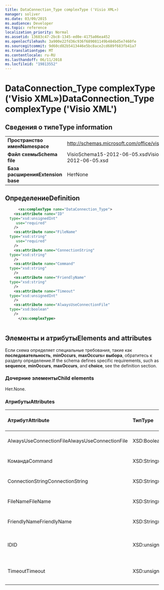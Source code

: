 ```yaml
---
title: DataConnection_Type complexType ('Visio XML»)
manager: soliver
ms.date: 03/09/2015
ms.audience: Developer
ms.topic: reference
localization_priority: Normal
ms.assetid: 13683c47-2bc8-1345-ed0e-4175a06ea452
ms.openlocfilehash: 3a900e22fd36c936f689081149b484bd5e7460fe
ms.sourcegitcommit: 9d60cd82b5413446e5bc8ace2cd689f683fb41a7
ms.translationtype: MT
ms.contentlocale: ru-RU
ms.lasthandoff: 06/11/2018
ms.locfileid: "19813552"
---
```

# <a name="dataconnectiontype-complextype-visio-xml"></a><span data-ttu-id="889eb-102">DataConnection_Type complexType ('Visio XML»)</span><span class="sxs-lookup"><span data-stu-id="889eb-102">DataConnection_Type complexType ('Visio XML')</span></span>

## <a name="type-information"></a><span data-ttu-id="889eb-103">Сведения о типе</span><span class="sxs-lookup"><span data-stu-id="889eb-103">Type information</span></span>

|||
|:-----|:-----|
|<span data-ttu-id="889eb-104">**Пространство имен**</span><span class="sxs-lookup"><span data-stu-id="889eb-104">**Namespace**</span></span> <br/> |http://schemas.microsoft.com/office/visio/2011/1/core  <br/> |
|<span data-ttu-id="889eb-105">**Файл схемы**</span><span class="sxs-lookup"><span data-stu-id="889eb-105">**Schema file**</span></span> <br/> |<span data-ttu-id="889eb-106">VisioSchema15-2012-06-05.xsd</span><span class="sxs-lookup"><span data-stu-id="889eb-106">VisioSchema15-2012-06-05.xsd</span></span>  <br/> |
|<span data-ttu-id="889eb-107">**База расширения**</span><span class="sxs-lookup"><span data-stu-id="889eb-107">**Extension base**</span></span> <br/> |<span data-ttu-id="889eb-108">Нет</span><span class="sxs-lookup"><span data-stu-id="889eb-108">None</span></span>  <br/> |
   
## <a name="definition"></a><span data-ttu-id="889eb-109">Определение</span><span class="sxs-lookup"><span data-stu-id="889eb-109">Definition</span></span>

```XML
      <xs:complexType name="DataConnection_Type">
    <xs:attribute name="ID"
  type="xsd:unsignedInt"
     use="required"
    />
    <xs:attribute name="FileName"
  type="xsd:string"
     use="required"
    />
    <xs:attribute name="ConnectionString"
  type="xsd:string"
    />
    <xs:attribute name="Command"
  type="xsd:string"
    />
    <xs:attribute name="FriendlyName"
  type="xsd:string"
    />
    <xs:attribute name="Timeout"
  type="xsd:unsignedInt"
    />
    <xs:attribute name="AlwaysUseConnectionFile"
  type="xsd:boolean"
    />
      </xs:complexType>
      
```

## <a name="elements-and-attributes"></a><span data-ttu-id="889eb-110">Элементы и атрибуты</span><span class="sxs-lookup"><span data-stu-id="889eb-110">Elements and attributes</span></span>

<span data-ttu-id="889eb-111">Если схема определяет специальные требования, такие как **последовательность**, **minOccurs**, **maxOccurs**и **выбора**, обратитесь к разделу определение.</span><span class="sxs-lookup"><span data-stu-id="889eb-111">If the schema defines specific requirements, such as **sequence**, **minOccurs**, **maxOccurs**, and **choice**, see the definition section.</span></span> 
  
### <a name="child-elements"></a><span data-ttu-id="889eb-112">Дочерние элементы</span><span class="sxs-lookup"><span data-stu-id="889eb-112">Child elements</span></span>

<span data-ttu-id="889eb-113">Нет.</span><span class="sxs-lookup"><span data-stu-id="889eb-113">None.</span></span>
  
### <a name="attributes"></a><span data-ttu-id="889eb-114">Атрибуты</span><span class="sxs-lookup"><span data-stu-id="889eb-114">Attributes</span></span>

|<span data-ttu-id="889eb-115">**Атрибут**</span><span class="sxs-lookup"><span data-stu-id="889eb-115">**Attribute**</span></span>|<span data-ttu-id="889eb-116">**Тип**</span><span class="sxs-lookup"><span data-stu-id="889eb-116">**Type**</span></span>|<span data-ttu-id="889eb-117">**Обязательное**</span><span class="sxs-lookup"><span data-stu-id="889eb-117">**Required**</span></span>|<span data-ttu-id="889eb-118">**Описание**</span><span class="sxs-lookup"><span data-stu-id="889eb-118">**Description**</span></span>|<span data-ttu-id="889eb-119">**Возможные значения**</span><span class="sxs-lookup"><span data-stu-id="889eb-119">**Possible values**</span></span>|
|:-----|:-----|:-----|:-----|:-----|
|<span data-ttu-id="889eb-120">AlwaysUseConnectionFile</span><span class="sxs-lookup"><span data-stu-id="889eb-120">AlwaysUseConnectionFile</span></span>  <br/> |<span data-ttu-id="889eb-121">XSD:Boolean</span><span class="sxs-lookup"><span data-stu-id="889eb-121">xsd:boolean</span></span>  <br/> |<span data-ttu-id="889eb-122">необязательный</span><span class="sxs-lookup"><span data-stu-id="889eb-122">optional</span></span>  <br/> ||<span data-ttu-id="889eb-123">Значения типа xsd:boolean.</span><span class="sxs-lookup"><span data-stu-id="889eb-123">Values of the xsd:boolean type.</span></span>  <br/> |
|<span data-ttu-id="889eb-124">Команда</span><span class="sxs-lookup"><span data-stu-id="889eb-124">Command</span></span>  <br/> |<span data-ttu-id="889eb-125">XSD:String</span><span class="sxs-lookup"><span data-stu-id="889eb-125">xsd:string</span></span>  <br/> |<span data-ttu-id="889eb-126">необязательный</span><span class="sxs-lookup"><span data-stu-id="889eb-126">optional</span></span>  <br/> ||<span data-ttu-id="889eb-127">Значения типа xsd:string.</span><span class="sxs-lookup"><span data-stu-id="889eb-127">Values of the xsd:string type.</span></span>  <br/> |
|<span data-ttu-id="889eb-128">ConnectionString</span><span class="sxs-lookup"><span data-stu-id="889eb-128">ConnectionString</span></span>  <br/> |<span data-ttu-id="889eb-129">XSD:String</span><span class="sxs-lookup"><span data-stu-id="889eb-129">xsd:string</span></span>  <br/> |<span data-ttu-id="889eb-130">необязательный</span><span class="sxs-lookup"><span data-stu-id="889eb-130">optional</span></span>  <br/> ||<span data-ttu-id="889eb-131">Значения типа xsd:string.</span><span class="sxs-lookup"><span data-stu-id="889eb-131">Values of the xsd:string type.</span></span>  <br/> |
|<span data-ttu-id="889eb-132">FileName</span><span class="sxs-lookup"><span data-stu-id="889eb-132">FileName</span></span>  <br/> |<span data-ttu-id="889eb-133">XSD:String</span><span class="sxs-lookup"><span data-stu-id="889eb-133">xsd:string</span></span>  <br/> |<span data-ttu-id="889eb-134">Обязательный</span><span class="sxs-lookup"><span data-stu-id="889eb-134">required</span></span>  <br/> ||<span data-ttu-id="889eb-135">Значения типа xsd:string.</span><span class="sxs-lookup"><span data-stu-id="889eb-135">Values of the xsd:string type.</span></span>  <br/> |
|<span data-ttu-id="889eb-136">FriendlyName</span><span class="sxs-lookup"><span data-stu-id="889eb-136">FriendlyName</span></span>  <br/> |<span data-ttu-id="889eb-137">XSD:String</span><span class="sxs-lookup"><span data-stu-id="889eb-137">xsd:string</span></span>  <br/> |<span data-ttu-id="889eb-138">необязательный</span><span class="sxs-lookup"><span data-stu-id="889eb-138">optional</span></span>  <br/> ||<span data-ttu-id="889eb-139">Значения типа xsd:string.</span><span class="sxs-lookup"><span data-stu-id="889eb-139">Values of the xsd:string type.</span></span>  <br/> |
|<span data-ttu-id="889eb-140">ID</span><span class="sxs-lookup"><span data-stu-id="889eb-140">ID</span></span>  <br/> |<span data-ttu-id="889eb-141">XSD:unsignedInt</span><span class="sxs-lookup"><span data-stu-id="889eb-141">xsd:unsignedInt</span></span>  <br/> |<span data-ttu-id="889eb-142">Обязательный</span><span class="sxs-lookup"><span data-stu-id="889eb-142">required</span></span>  <br/> ||<span data-ttu-id="889eb-143">Значения типа xsd:unsignedInt.</span><span class="sxs-lookup"><span data-stu-id="889eb-143">Values of the xsd:unsignedInt type.</span></span>  <br/> |
|<span data-ttu-id="889eb-144">Timeout</span><span class="sxs-lookup"><span data-stu-id="889eb-144">Timeout</span></span>  <br/> |<span data-ttu-id="889eb-145">XSD:unsignedInt</span><span class="sxs-lookup"><span data-stu-id="889eb-145">xsd:unsignedInt</span></span>  <br/> |<span data-ttu-id="889eb-146">необязательный</span><span class="sxs-lookup"><span data-stu-id="889eb-146">optional</span></span>  <br/> ||<span data-ttu-id="889eb-147">Значения типа xsd:unsignedInt.</span><span class="sxs-lookup"><span data-stu-id="889eb-147">Values of the xsd:unsignedInt type.</span></span>  <br/> |
   


